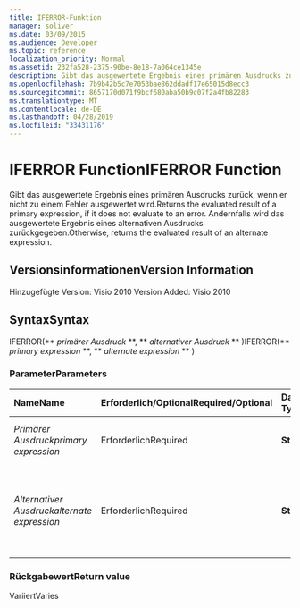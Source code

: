 ```yaml
---
title: IFERROR-Funktion
manager: soliver
ms.date: 03/09/2015
ms.audience: Developer
ms.topic: reference
localization_priority: Normal
ms.assetid: 232fa528-2375-90be-8e18-7a064ce1345e
description: Gibt das ausgewertete Ergebnis eines primären Ausdrucks zurück, wenn er nicht zu einem Fehler ausgewertet wird. Andernfalls wird das ausgewertete Ergebnis eines alternativen Ausdrucks zurückgegeben.
ms.openlocfilehash: 7b9b42b5c7e7053bae862ddadf17e65015d8ecc3
ms.sourcegitcommit: 8657170d071f9bcf680aba50b9c07f2a4fb82283
ms.translationtype: MT
ms.contentlocale: de-DE
ms.lasthandoff: 04/28/2019
ms.locfileid: "33431176"
---
```

# <a name="iferror-function"></a><span data-ttu-id="5af97-104">IFERROR Function</span><span class="sxs-lookup"><span data-stu-id="5af97-104">IFERROR Function</span></span>

<span data-ttu-id="5af97-105">Gibt das ausgewertete Ergebnis eines primären Ausdrucks zurück, wenn er nicht zu einem Fehler ausgewertet wird.</span><span class="sxs-lookup"><span data-stu-id="5af97-105">Returns the evaluated result of a primary expression, if it does not evaluate to an error.</span></span> <span data-ttu-id="5af97-106">Andernfalls wird das ausgewertete Ergebnis eines alternativen Ausdrucks zurückgegeben.</span><span class="sxs-lookup"><span data-stu-id="5af97-106">Otherwise, returns the evaluated result of an alternate expression.</span></span>
  
## <a name="version-information"></a><span data-ttu-id="5af97-107">Versionsinformationen</span><span class="sxs-lookup"><span data-stu-id="5af97-107">Version Information</span></span>

<span data-ttu-id="5af97-108">Hinzugefügte Version: Visio 2010
</span><span class="sxs-lookup"><span data-stu-id="5af97-108">Version Added: Visio 2010</span></span> 
  
## <a name="syntax"></a><span data-ttu-id="5af97-109">Syntax</span><span class="sxs-lookup"><span data-stu-id="5af97-109">Syntax</span></span>

<span data-ttu-id="5af97-110">IFERROR(\*\* *primärer Ausdruck* \*\*, \*\* *alternativer Ausdruck* \*\* )</span><span class="sxs-lookup"><span data-stu-id="5af97-110">IFERROR(\*\* *primary expression* \*\*, \*\* *alternate expression* \*\* )</span></span> 
  
### <a name="parameters"></a><span data-ttu-id="5af97-111">Parameter</span><span class="sxs-lookup"><span data-stu-id="5af97-111">Parameters</span></span>

|<span data-ttu-id="5af97-112">**Name**</span><span class="sxs-lookup"><span data-stu-id="5af97-112">**Name**</span></span>|<span data-ttu-id="5af97-113">**Erforderlich/Optional**</span><span class="sxs-lookup"><span data-stu-id="5af97-113">**Required/Optional**</span></span>|<span data-ttu-id="5af97-114">**Datentyp**</span><span class="sxs-lookup"><span data-stu-id="5af97-114">**Data Type**</span></span>|<span data-ttu-id="5af97-115">**Beschreibung**</span><span class="sxs-lookup"><span data-stu-id="5af97-115">**Description**</span></span>|
|:-----|:-----|:-----|:-----|
| <span data-ttu-id="5af97-116">_Primärer Ausdruck_</span><span class="sxs-lookup"><span data-stu-id="5af97-116">_primary expression_</span></span> <br/> |<span data-ttu-id="5af97-117">Erforderlich</span><span class="sxs-lookup"><span data-stu-id="5af97-117">Required</span></span>  <br/> |<span data-ttu-id="5af97-118">**String**</span><span class="sxs-lookup"><span data-stu-id="5af97-118">**String**</span></span> <br/> |<span data-ttu-id="5af97-119">Der erste Ausdruck, der ausgewertet werden soll.</span><span class="sxs-lookup"><span data-stu-id="5af97-119">The first expression to evaluate.</span></span>  <br/> |
| <span data-ttu-id="5af97-120">_Alternativer Ausdruck_</span><span class="sxs-lookup"><span data-stu-id="5af97-120">_alternate expression_</span></span> <br/> |<span data-ttu-id="5af97-121">Erforderlich</span><span class="sxs-lookup"><span data-stu-id="5af97-121">Required</span></span>  <br/> |<span data-ttu-id="5af97-122">**String**</span><span class="sxs-lookup"><span data-stu-id="5af97-122">**String**</span></span> <br/> |<span data-ttu-id="5af97-123">Der alternative Ausdruck, der ausgewertet werden soll, wenn der erste Ausdruck einen Fehler zurückgibt.</span><span class="sxs-lookup"><span data-stu-id="5af97-123">The alternate expression to evaluate if the primary expression evaluates to an error.</span></span>  <br/> |
   
### <a name="return-value"></a><span data-ttu-id="5af97-124">Rückgabewert</span><span class="sxs-lookup"><span data-stu-id="5af97-124">Return value</span></span>

<span data-ttu-id="5af97-125">Variiert</span><span class="sxs-lookup"><span data-stu-id="5af97-125">Varies</span></span>
  

